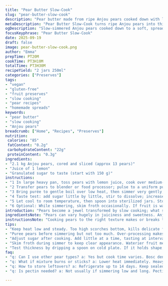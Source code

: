 ```yaml
---
title: "Pear Butter Slow-Cook"
slug: "pear-butter-slow-cook"
description: "Pear butter made from ripe Anjou pears cooked down with lemon juice and sugar. Transforms fresh fruit into a silky, spreadable preserve through gentle simmering and constant stirring. Yields about 2 jars of 250 ml. Vegetarian, vegan, nut-free, lactose-free, gluten-free, dairy-free, egg-free. Prep includes slicing, cooking, pureeing, and slow reducing to thickened butter consistency. Sugar amount customizable based on tartness of pears and preference. Lasts refrigerated up to two weeks."
metaDescription: "Pear Butter Slow-Cook turns ripe Anjou pears into thick, golden spread with gentle simmering and constant stirring. Yields two jars, vegan, gluten-free."
ogDescription: "Slow-simmered Anjou pears cooked down to a soft, spreadable butter. Gentle heat, constant stir, thick finish. Holds flavor and texture well refrigerated."
focusKeyphrase: "Pear Butter Slow-Cook"
date: 2025-09-19
draft: false
image: pear-butter-slow-cook.png
author: "Emma"
prepTime: PT20M
cookTime: PT3H10M
totalTime: PT3H30M
recipeYield: "2 jars 250ml"
categories: ["Preserves"]
tags:
- "vegan"
- "gluten-free"
- "fruit preserves"
- "slow cooking"
- "pear recipes"
- "homemade spreads"
keywords:
- "pear butter"
- "slow cooking"
- "Anjou pears"
breadcrumb: ["Home", "Recipes", "Preserves"]
nutrition: 
 calories: "85"
 fatContent: "0.2g"
 carbohydrateContent: "22g"
 proteinContent: "0.3g"
ingredients:
- "2.1 kg Anjou pears, cored and sliced (approx 13 pears)"
- "Juice of 1 lemon"
- "Granulated sugar to taste (start with 150 g)"
instructions:
- "1 In large heavy pan, toss pears with lemon juice, cook over medium-high heat about 12 minutes, stirring often, until pears start to soften and release juices. Listen for simmering sound to quicken, slight sizzle. Avoid browning."
- "2 Transfer pears to blender or food processor; pulse to a uniform purée without leaving chunks. Press purée through fine mesh sieve into same pot for smooth texture. Scrape down sides to get all the pulp back."
- "3 Bring purée to gentle boil over low heat, then simmer very gently, uncovered, stirring practically nonstop to prevent scorching. Let cook 2 hours 45 minutes to 3 hours 10 minutes until mixture thickens enough to spread like soft butter; will darken color to rich golden tan. Watch for glossy sheen and resistance when stirring. If clumps form, use whisk."
- "4 Taste test: add sugar little by little, stir to dissolve; increase sweetness to personal liking. If too tart, a pinch of ground cinnamon or vanilla can add depth."
- "5 Let cool to room temperature, then spoon into sterilized jars. Store in fridge for up to 14 days. Will keep thick and spreadable. If not planning to finish soon, freeze leftovers."
- "6 Optional: While simmering, skim froth occasionally. If fruit is watery, add a teaspoon of ground pectin near end to speed thickening. Don't rush reduction by raising heat, scorched flavor kills subtle pear notes."
introduction: "Pears become a jewel transformed by slow cooking; what starts as firm, crisp fruit turns meltingly soft, thick, the scent bright but mellowing with time. Making pear butter isn’t just about sugar and heat. It’s that patient simmer, smelling the sweet steam fill your kitchen, seeing the color deepen from pale cream to honeyed bronze, stirring enough to prevent catching but not so much you disturb the gentle browning. The rhythm of ladle and whisk, small bubbles popping softly on the surface—these are the signs. Pear butter feels like a reward, like catching time for yourself. Once, I rushed the simmer, ended up with gritty bits, spent days correcting texture. Now, it’s slow and steady, watch and listen, adjust sugar last, taste often. Pears vary, every batch slightly different: softer fruit cooks faster; notes of cinnamon spice or vanilla sometimes slip in, a secret comfort to remember when autumn fades."
ingredientsNote: "Pears can vary hugely in juiciness and sweetness. Anjou chosen for balance—firm but tender—perfect for long simmering without falling apart too fast. If you can't find Anjou, Bosc pears also work but expect longer cook time due to density. Lemon juice cuts oxidative browning and brightens flavor but you can swap with lime or a teaspoon of apple cider vinegar for sharpness. Sugar here is flexible, start conservatively, add more post-cooking based on sweetness and acidity preference. Granulated white sugar is straightforward, but coconut sugar adds a caramel note or maple syrup if you want a twist. No pectin needed if cooked low and slow but throw in a pinch of powdered pectin if your pears don't reduce well. Use heavy-bottomed pot to avoid scorching—steel or enamel. Avoid non-stick; caramelization adheres differently and flavor gets dull. If pears overly wet, drain a bit after first step or increase cooking time."
instructionsNote: "Cooking pears to the right texture makes or breaks texture. Keep heat moderate; too hot scorches bottom, kills subtle fruit aroma. Listen for steady bubbling, not frantic boil. Stir frequently but gently; scraping bottom constantly to prevent sticking but don’t whip air in. Pureeing before simmering ensures smooth final product but be wary of over-processing which can turn pastey texture. Sieving is laborious but key to velvety butter; pressing with wooden spoon over fine mesh smashes fiber and seeds out. When simmering thickens, test by dripping a bit on a cold plate — if it holds shape and doesn't run, you’re close. Sugar goes last so you can control sweetness better; adding too early slows cooking and risks crystallization. I toss in cinnamon or vanilla bean during simmer sometimes for added aromatics. Cool completely before sealing jars to prevent condensation and mold. Refrigerate; no water bath canning here. Freeze in ice cube trays for convenient portions if large batch. Waste not: leftover pear pulp from sieving perfect in muffins or crumbles."
tips:
- "Keep heat low and steady. Too high scorches bottom, kills delicate fruit flavor. Watch simmer closely; bubbles small, steady — no furious boil. Stir often but gently. Scraping bottom constant avoids catching. Avoid whips, air ruins texture. Use heavy pot not non-stick; caramel sticks weirdly there."
- "Puree pears before simmering but not too much. Over-processing makes pastey texture. One quick pulse until mostly smooth, then sieve through fine mesh for silky finish. Press pulp with wooden spoon, get max yield. Yes, extra work but texture pays off in spreadability and mouthfeel."
- "Adjust sugar after cooking. Add little at a time, tasting at intervals. Depends on pear ripeness, acidity. Can swap white sugar with coconut sugar or maple syrup for flavor twists but changes cooking time and color slightly. Cinnamon or vanilla added late in simmer adds warmth without overpowering fruit notes."
- "Skim froth during simmer to keep clear appearance. Waterier fruit means slower thickening; consider draining some juice after first cook step or add a pinch of pectin near end if don’t want long reduction time. Don’t rush by turning heat up; scorched flavor dulls pear sweetness and aroma."
- "Test thickness by dripping a spoon on cold plate. If it holds shape, it’s right. Watch for glossy sheen, color deepens from pale cream to warm golden tan close to finish. Stir resistance changes too, thicker batter pulls more slowly. Cool completely before jarring to avoid condensation and spoilage."
faq:
- "q: Can I use other pear types? a: Yes but cook time varies. Bosc denser take longer; Bartlett softer, faster breaking down. Adjust stirring frequency; softer pears scorch easier. Juiciness changes yield and texture; may need less or more sugar."
- "q: What if mixture burns or sticks? a: Lower heat immediately. Heavy pot essential; non-stick bad for caramelization patterns. Stir constantly but gently. If too thick too soon, add splash water or lemon juice to loosen. Start over if burnt flavor too strong."
- "q: How to store leftovers? a: Refrigerate up to 14 days. Keep sealed cold. No canning needed here. Freeze in portions for months, ice cube trays good. Thaw gently to keep spreadable. Avoid warm temps to prevent spoilage and yeast growth."
- "q: Is pectin needed? a: Not usually if simmering low and long. Pectin helps if pears super watery or cook time shortened. Add pinch near end. Powdered better than liquid here because it doesn’t dilute. Skip if texture solid enough for spreading."

---
```


